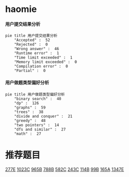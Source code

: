 # haomie

<!-- tabs:start -->



#### **用户提交结果分析**

```mermaid
pie title 用户提交结果分析
    "Accepted" :  52
    "Rejected" :  0
    "Wrong answer" :  46
    "Runtime error" :  1
    "Time limit exceeded" :  1
    "Memory limit exceeded" :  0
    "Compilation error" :  0
    "Partial" :  0
```

#### **用户做题类型偏好分析**

```mermaid
pie title 用户做题类型偏好分析
    "binary search" :  40
    "dp" :  126
    "graphs" :  59
    "trees" :  38
    "divide and conquer" :  21
    "greedy" :  48
    "two pointers" :  14
    "dfs and similar" :  27
    "math" :  27
```



<!-- tabs:end -->
# 推荐题目
[277E](https://codeforces.com/contest/277/problem/E)
[1023C](https://codeforces.com/contest/1023/problem/C)
[965B](https://codeforces.com/contest/965/problem/B)
[788B](https://codeforces.com/contest/788/problem/B)
[582C](https://codeforces.com/contest/582/problem/C)
[243C](https://codeforces.com/contest/243/problem/C)
[114B](https://codeforces.com/contest/114/problem/B)
[99B](https://codeforces.com/contest/99/problem/B)
[165A](https://codeforces.com/contest/165/problem/A)
[1347E](https://codeforces.com/contest/1347/problem/E)

